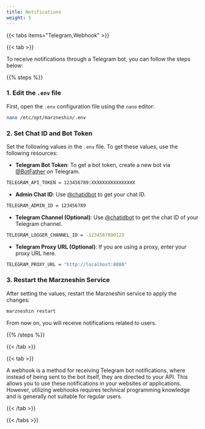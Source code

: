 ```yaml
---
title: Notifications  
weight: 5  
---
```


{{< tabs items="Telegram,Webhook" >}}

{{< tab >}}  

To receive notifications through a Telegram bot, you can follow the steps below:

{{% steps %}}

### 1. Edit the `.env` file

First, open the `.env` configuration file using the `nano` editor:

```bash
nano /etc/opt/marzneshin/.env
```

### 2. Set Chat ID and Bot Token

Set the following values in the `.env` file. To get these values, use the following resources:

- **Telegram Bot Token**: To get a bot token, create a new bot via [@BotFather](https://t.me/botfather) on Telegram.

```bash
TELEGRAM_API_TOKEN = 123456789:XXXXXXXXXXXXXXXX
```

- **Admin Chat ID**: Use [@chatidbot](https://t.me/userinfobot) to get your chat ID.

```bash
TELEGRAM_ADMIN_ID = 123456789
```

- **Telegram Channel (Optional)**: Use [@chatidbot](https://t.me/userinfobot) to get the chat ID of your Telegram channel.

```bash
TELEGRAM_LOGGER_CHANNEL_ID = -1234567890123
```

- **Telegram Proxy URL (Optional)**: If you are using a proxy, enter your proxy URL here.

```bash
TELEGRAM_PROXY_URL = "http://localhost:8080"
```

### 3. Restart the Marzneshin Service

After setting the values, restart the Marzneshin service to apply the changes:

```bash
marzneshin restart
```

From now on, you will receive notifications related to users.

{{% /steps %}}

{{< /tab >}}  

{{< tab >}}  

A webhook is a method for receiving Telegram bot notifications, where instead of being sent to the bot itself, they are directed to your API. This allows you to use these notifications in your websites or applications. However, utilizing webhooks requires technical programming knowledge and is generally not suitable for regular users.

{{< /tab >}}  

{{< /tabs >}}

